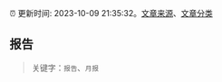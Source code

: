 :alarm_clock: 更新时间: 2023-10-09 21:35:32。[文章来源](/README.md)、[文章分类](/TAGS.md)

## 报告


> 关键字：`报告`、`月报`



